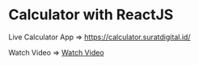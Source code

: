 # Calculator with ReactJS

Live Calculator App => https://calculator.suratdigital.id/

Watch Video => <a href="https://youtu.com/shorts/4SOtqZR0aJM" target="__blank">Watch Video</a>
